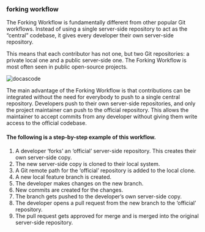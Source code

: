 ### forking workflow
The Forking Workflow is fundamentally different from other popular Git workflows. Instead of using a single server-side repository to act as the “central” codebase, it gives every developer their own server-side repository.

This means that each contributor has not one, but two Git repositories: a private local one and a public server-side one. The Forking Workflow is most often seen in public open-source projects.

![docascode]({{img_dir}}docascode.png "doc as code")

The main advantage of the Forking Workflow is that contributions can be integrated without the need for everybody to push to a single central repository. Developers push to their own server-side repositories, and only the project maintainer can push to the official repository. This allows the maintainer to accept commits from any developer without giving them write access to the official codebase.

#### The following is a step-by-step example of this workflow.

 1. A developer ‘forks’ an ‘official’ server-side repository. This creates their own server-side copy.
 1. The new server-side copy is cloned to their local system.
 1. A Git remote path for the ‘official’ repository is added to the local clone.
 1. A new local feature branch is created.
 1. The developer makes changes on the new branch.
 1. New commits are created for the changes.
 1. The branch gets pushed to the developer’s own server-side copy.
 1. The developer opens a pull request from the new branch to the ‘official’ repository.
 1. The pull request gets approved for merge and is merged into the original server-side repository.